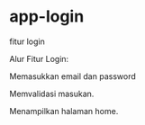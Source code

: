 # app-login
fitur login

Alur Fitur Login:

Memasukkan email dan password

Memvalidasi masukan.

Menampilkan halaman home.
